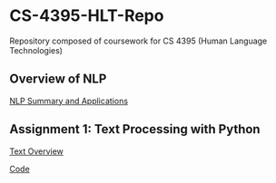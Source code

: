 # CS-4395-HLT-Repo
Repository composed of coursework for CS 4395 (Human Language Technologies)

## Overview of NLP
[NLP Summary and Applications](Overview_of_NLP.pdf)

## Assignment 1: Text Processing with Python
[Text Overview](Assignment_1/Assignment_1_Overview.pdf)

[Code](Assignment_1/Assignment_1.py)